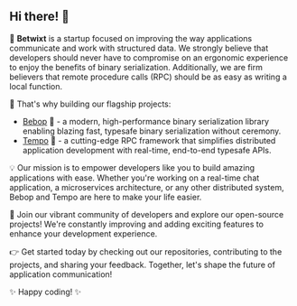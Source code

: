 ## Hi there! 👋

🚀 **Betwixt** is a startup focused on improving the way applications communicate and work with structured data. We strongly believe that developers should never have to compromise on an ergonomic experience to enjoy the benefits of binary serialization. Additionally, we are firm believers that remote procedure calls (RPC) should be as easy as writing a local function.

🔬 That's why building our flagship projects:
- [Bebop](https://github.com/betwixt-labs/bebop) 🎷 - a modern, high-performance binary serialization library enabling blazing fast, typesafe binary serialization without ceremony. 
- [Tempo](https://github.com/betwixt-labs/tempo) 🥁 - a cutting-edge RPC framework that simplifies distributed application development with real-time, end-to-end typesafe APIs.

💡 Our mission is to empower developers like you to build amazing applications with ease. Whether you're working on a real-time chat application, a microservices architecture, or any other distributed system, Bebop and Tempo are here to make your life easier.

🌟 Join our vibrant community of developers and explore our open-source projects! We're constantly improving and adding exciting features to enhance your development experience.

👉 Get started today by checking out our repositories, contributing to the projects, and sharing your feedback. Together, let's shape the future of application communication!

✨ Happy coding! ✨
